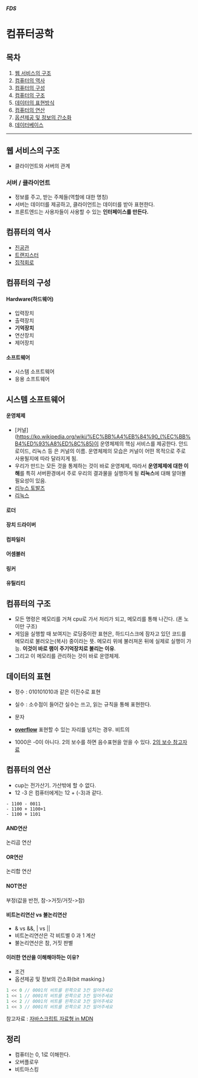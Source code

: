 ##### FDS

# 컴퓨터공학

## 목차
1. [웹 서비스의 구조](#웹-서비스의-구조)  
2. [컴퓨터의 역사](#컴퓨터의-역사)
3. [컴퓨터의 구성](#컴퓨터의-구성)
4. [컴퓨터의 구조](#컴퓨터의-구조)
5. [데이터의 표현방식](#데이터의-표현방식)
6. [컴퓨터의 연산](#컴퓨터의-연산)
7. [옵션제공 및 정보의 간소화](#옵션제공-및-정보의-간소화)
8. [데이터베이스](#데이터베이스)

---

## 웹 서비스의 구조
- 클라이언트와 서버의 관계

### 서버 / 클라이언트
- 정보를 주고, 받는 주체들(역할에 대한 명칭)
- 서버는 데이터를 제공하고, 클라이언트는 데이터를 받아 표현한다.
- 프론트엔드는 사용자들이 사용할 수 있는 **인터페이스를 만든다.**

## 컴퓨터의 역사
- [진공관](https://ko.wikipedia.org/wiki/%EC%A7%84%EA%B3%B5%EA%B4%80)
- [트랜지스터](https://ko.wikipedia.org/wiki/%ED%8A%B8%EB%9E%9C%EC%A7%80%EC%8A%A4%ED%84%B0)
- [집적회로](https://ko.wikipedia.org/wiki/%EC%A7%91%EC%A0%81_%ED%9A%8C%EB%A1%9C)

## 컴퓨터의 구성
#### Hardware(하드웨어)
- 입력장치
- 출력장치
- **기억장치**
- 연산장치
- 제어장치

#### 소프트웨어
- 시스템 소프트웨어
- 응용 소프트웨어

## 시스템 소프트웨어
#### 운영체제
- [커널](https://ko.wikipedia.org/wiki/%EC%BB%A4%EB%84%90_(%EC%BB%B4%ED%93%A8%ED%8C%85)이 운영체제의 핵심 서비스를 제공한다. 안드로이드, 리눅스 등 은 커널의 이름. 운영체제의 모습은 커널이 어떤 목적으로 주로 사용될지에 따라 달라지게 됨.
- 우리가 만드는 모든 것을 통제하는 것이 바로 운영체제, 따라서 **운영체제에 대한 이해**를 특히 서버환경에서 주로 우리의 결과물을 실행하게 될 **리눅스**에 대해 알아볼 필요성이 있음.
- [리누스 토발즈](https://namu.wiki/w/%EB%A6%AC%EB%88%84%EC%8A%A4%20%ED%86%A0%EB%A5%B4%EB%B0%9C%EC%8A%A4)
- [리눅스](https://namu.wiki/w/%EB%A6%AC%EB%88%85%EC%8A%A4)

#### 로더
#### 장치 드라이버
#### 컴파일러
#### 어셈블러
#### 링커
#### 유틸리티

## 컴퓨터의 구조
- 모든 명령은 메모리를 거쳐 cpu로 가서 처리가 되고, 메모리를 통해 나간다. (폰 노이만 구조)
- 게임을 실행할 때 보여지는 로딩중이란 표현은, 하드디스크에 잠자고 있던 코드를 메모리로 불러오는(복사) 중이라는 뜻. 메모리 위에 불러져온 뒤에 실제로 실행이 가능. **이것이 바로 램이 주기억장치로 불리는 이유**.
- 그리고 이 메모리를 관리하는 것이 바로 운영체제.

## 데이터의 표현
- 정수 : 010101010과 같은 이진수로 표현
- 실수 : 소수점이 들어간 실수는 쓰고, 읽는 규칙을 통해 표현한다.
- 문자

- **[overflow](https://ko.wikipedia.org/wiki/%EC%8A%A4%ED%83%9D_%EC%98%A4%EB%B2%84%ED%94%8C%EB%A1%9C)** 표현할 수 있는 자리를 넘치는 경우. 비트의
- 1000은 -0이 아니다. 2의 보수를 하면 음수표현을 얻을 수 있다. [2의 보수 참고자료](http://sessionk.tistory.com/126)

## 컴퓨터의 연산
- cup는 전가산기. 가산밖에 할 수 없다.
- 12 -3 은 컴퓨터에게는 12 + (-3)과 같다.

```
- 1100 - 0011
- 1100 + 1100+1
- 1100 + 1101
```

#### AND연산
논리곱 연산

#### OR연산
논리합 연산

#### NOT연산
부정(값을 반전, 참->거짓/거짓->참)

#### 비트논리연산 vs 불논리연산
- & vs &&, | vs ||
- 비트논리연산은 각 비트별 0 과 1 계산
- 불논리연산은 참, 거짓 판별

#### 이러한 연산을 이해해야하는 이유?
- 조건
- 옵션제공 및 정보의 간소화(bit masking.)

``` javascript
1 << 0 // 0001의 비트를 왼쪽으로 3칸 밀어주세요
1 << 1 // 0001의 비트를 왼쪽으로 3칸 밀어주세요
1 << 2 // 0001의 비트를 왼쪽으로 3칸 밀어주세요
1 << 3 // 0001의 비트를 왼쪽으로 3칸 밀어주세요
```
참고자료 : [자바스크립트 자료형 in MDN](https://developer.mozilla.org/ko/docs/Web/JavaScript/Data_structures)

## 정리
- 컴퓨터는 0, 1로 이해한다.
- 오버플로우
- 비트마스킹